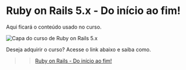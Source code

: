 # Ruby on Rails 5.x - Do início ao fim!

Aqui ficará o conteúdo usado no curso.

![Capa do curso de Ruby on Rails 5.x](https://cdn-images-1.medium.com/max/1600/1*OZCuYAREKtSJHzfl4FYlvQ.jpeg)

Deseja adquirir o curso? Acesse o link abaixo e saiba como.

>> [Ruby on Rails - Do início ao fim!](http://bit.ly/curso-rails-5x)